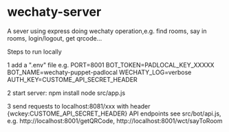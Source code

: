 # wechaty-server

A sever using express doing wechaty operation,e.g. find rooms, say in rooms, login/logout, get qrcode...

Steps to run locally

1
add a ".env" file
    e.g.
    PORT=8001
    BOT_TOKEN=PADLOCAL_KEY_XXXXX
    BOT_NAME=wechaty-puppet-padlocal
    WECHATY_LOG=verbose
    AUTH_KEY=CUSTOME_API_SECRET_HEADER

2
start server:
    npm install
    node src/app.js

3 
send requests to localhost:8081/xxx with header {wckey:CUSTOME_API_SECRET_HEADER}
    API endpoints see src/bot/api.js, 
    e.g. http://localhost:8001/getQRCode, http://localhost:8001/wct/sayToRoom
